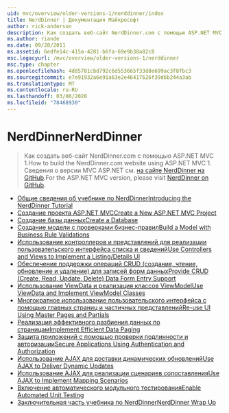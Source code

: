 ```yaml
---
uid: mvc/overview/older-versions-1/nerddinner/index
title: NerdDinner | Документация Майкрософт
author: rick-anderson
description: Как создать веб-сайт NerdDinner.com с помощью ASP.NET MVC 1. Чтобы получить версию ASP.NET MVC 3, посетите NerdDinner на GitHub.
ms.author: riande
ms.date: 09/28/2011
ms.assetid: 6edfe14c-415a-4281-b6fa-69e9b38a82c8
msc.legacyurl: /mvc/overview/older-versions-1/nerddinner
msc.type: chapter
ms.openlocfilehash: 4d85781cbd792c6d553665f33d8e699ac3f8fbc3
ms.sourcegitcommit: e7e91932a6e91a63e2e46417626f39d6b244a3ab
ms.translationtype: MT
ms.contentlocale: ru-RU
ms.lasthandoff: 03/06/2020
ms.locfileid: "78468930"
---
```

# <a name="nerddinner"></a><span data-ttu-id="2407d-104">NerdDinner</span><span class="sxs-lookup"><span data-stu-id="2407d-104">NerdDinner</span></span>

> <span data-ttu-id="2407d-105">Как создать веб-сайт NerdDinner.com с помощью ASP.NET MVC 1.</span><span class="sxs-lookup"><span data-stu-id="2407d-105">How to build the NerdDinner.com website using ASP.NET MVC 1.</span></span> <span data-ttu-id="2407d-106">Сведения о версии MVC ASP.NET см. [на сайте NerdDinner на GitHub](https://github.com/AspNetMVPSamples/NerdDinner).</span><span class="sxs-lookup"><span data-stu-id="2407d-106">For the ASP.NET MVC version, please visit [NerdDinner on GitHub](https://github.com/AspNetMVPSamples/NerdDinner).</span></span>

- [<span data-ttu-id="2407d-107">Общие сведения об учебнике по NerdDinner</span><span class="sxs-lookup"><span data-stu-id="2407d-107">Introducing the NerdDinner Tutorial</span></span>](introducing-the-nerddinner-tutorial.md)
- [<span data-ttu-id="2407d-108">Создание проекта ASP.NET MVC</span><span class="sxs-lookup"><span data-stu-id="2407d-108">Create a New ASP.NET MVC Project</span></span>](create-a-new-aspnet-mvc-project.md)
- [<span data-ttu-id="2407d-109">Создание базы данных</span><span class="sxs-lookup"><span data-stu-id="2407d-109">Create a Database</span></span>](create-a-database.md)
- [<span data-ttu-id="2407d-110">Создание модели с проверками бизнес-правил</span><span class="sxs-lookup"><span data-stu-id="2407d-110">Build a Model with Business Rule Validations</span></span>](build-a-model-with-business-rule-validations.md)
- [<span data-ttu-id="2407d-111">Использование контроллеров и представлений для реализации пользовательского интерфейса списка и сведений</span><span class="sxs-lookup"><span data-stu-id="2407d-111">Use Controllers and Views to Implement a Listing/Details UI</span></span>](use-controllers-and-views-to-implement-a-listingdetails-ui.md)
- [<span data-ttu-id="2407d-112">Обеспечение поддержки операций CRUD (создание, чтение, обновление и удаление) для записей форм данных</span><span class="sxs-lookup"><span data-stu-id="2407d-112">Provide CRUD (Create, Read, Update, Delete) Data Form Entry Support</span></span>](provide-crud-create-read-update-delete-data-form-entry-support.md)
- [<span data-ttu-id="2407d-113">Использование ViewData и реализация классов ViewModel</span><span class="sxs-lookup"><span data-stu-id="2407d-113">Use ViewData and Implement ViewModel Classes</span></span>](use-viewdata-and-implement-viewmodel-classes.md)
- [<span data-ttu-id="2407d-114">Многократное использование пользовательского интерфейса с помощью главных страниц и частичных представлений</span><span class="sxs-lookup"><span data-stu-id="2407d-114">Re-use UI Using Master Pages and Partials</span></span>](re-use-ui-using-master-pages-and-partials.md)
- [<span data-ttu-id="2407d-115">Реализация эффективного разбиения данных по страницам</span><span class="sxs-lookup"><span data-stu-id="2407d-115">Implement Efficient Data Paging</span></span>](implement-efficient-data-paging.md)
- [<span data-ttu-id="2407d-116">Защита приложений с помощью проверки подлинности и авторизации</span><span class="sxs-lookup"><span data-stu-id="2407d-116">Secure Applications Using Authentication and Authorization</span></span>](secure-applications-using-authentication-and-authorization.md)
- [<span data-ttu-id="2407d-117">Использование AJAX для доставки динамических обновлений</span><span class="sxs-lookup"><span data-stu-id="2407d-117">Use AJAX to Deliver Dynamic Updates</span></span>](use-ajax-to-deliver-dynamic-updates.md)
- [<span data-ttu-id="2407d-118">Использование AJAX для реализации сценариев сопоставления</span><span class="sxs-lookup"><span data-stu-id="2407d-118">Use AJAX to Implement Mapping Scenarios</span></span>](use-ajax-to-implement-mapping-scenarios.md)
- [<span data-ttu-id="2407d-119">Включение автоматического модульного тестирования</span><span class="sxs-lookup"><span data-stu-id="2407d-119">Enable Automated Unit Testing</span></span>](enable-automated-unit-testing.md)
- [<span data-ttu-id="2407d-120">Заключительная часть учебника по NerdDinner</span><span class="sxs-lookup"><span data-stu-id="2407d-120">NerdDinner Wrap Up</span></span>](nerddinner-wrap-up.md)
